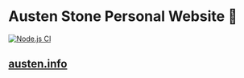 # Austen Stone Personal Website 👋

[![Node.js CI](https://github.com/austenstone/austen-stone-website/actions/workflows/nodejs.yml/badge.svg)](https://github.com/austenstone/austen-stone-website/actions/workflows/nodejs.yml)

## [austen.info](https://austen.info/)
